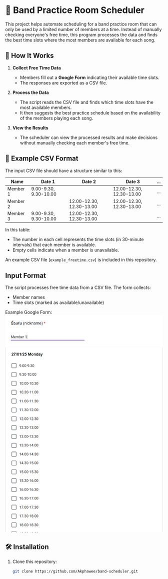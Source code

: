# 🎸 Band Practice Room Scheduler

This project helps automate scheduling for a band practice room that can only be used by a limited number of members at a time. Instead of manually checking everyone's free time, this program processes the data and finds the best time slots where the most members are available for each song.

## 📌 How It Works
1. **Collect Free Time Data**  
   - Members fill out a **Google Form** indicating their available time slots.  
   - The responses are exported as a CSV file.  

2. **Process the Data**  
   - The script reads the CSV file and finds which time slots have the most available members.  
   - It then suggests the best practice schedule based on the availability of the members playing each song.  

3. **View the Results**  
   - The scheduler can view the processed results and make decisions without manually checking each member's free time.

## 📄 Example CSV Format
The input CSV file should have a structure similar to this:

| Name       | Date 1                  | Date 2                  | Date 3                  | ... |
|------------|-------------------------|-------------------------|-------------------------|-----|
| Member 1   | 9.00-9.30, 9.30-10.00    |                         | 12.00-12.30, 12.30-13.00| ... |
| Member 2   |                         | 12.00-12.30, 12.30-13.00| 12.00-12.30, 12.30-13.00| ... |
| Member 3   | 9.00-9.30, 9.30-10.00    | 12.00-12.30, 12.30-13.00|                         | ... |

In this table:
- The number in each cell represents the time slots (in 30-minute intervals) that each member is available.
- Empty cells indicate when a member is unavailable.

An example CSV file (`example_freetime.csv`) is included in this repository.

## Input Format
The script processes free time data from a CSV file. The form collects:
- Member names
- Time slots (marked as available/unavailable)
  
Example Google Form:
![Form Example(nickname)](https://github.com/Akphawee/band-scheduler/blob/main/ggform_nickname.png)
![Form Example](https://github.com/Akphawee/band-scheduler/blob/main/ggform_freetime_selection.png)


## 🛠️ Installation
1. Clone this repository:
   ```sh
   git clone https://github.com/Akphawee/band-scheduler.git
